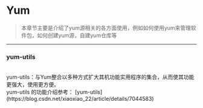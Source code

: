 #  Yum  


> 本章节主要是介绍了yum源相关的各方面使用，例如如何使用yum来管理软件包，如何创建yum源，自建yum仓库等

---

### yum-utils
<br>
yum-utils：与Yum整合以多种方式扩大其机功能实用程序的集合，从而使其功能更强大，使用更方便。  
<br/>
yum-utils 的功能介绍参考：
[yum-utils](https://blog.csdn.net/xiaoxiao_22/article/details/7044583)

